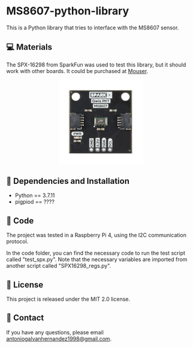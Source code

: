 # MS8607-python-library
This is a Python library that tries to interface with the MS8607 sensor. 
## 💻 Materials
The SPX-16298 from SparkFun was used to test this library, but it should work with other boards. It could be purchased at [Mouser](https://www.mouser.es/ProductDetail/SparkFun/SPX-16298?qs=OlC7AqGiEDn97Tym7U9c%2FA%3D%3D).

<p align="center" width="100%">
    <img width="45%" src="images/spx.png"> 
</p>

## 🔧 Dependencies and Installation 
* Python == 3.7.11
* pigpiod == ????

## 🚀 Code
The project was tested in a Raspberry Pi 4, using the I2C communication protocol.

In the code folder, you can find the necessary code to run the test script called "test_spx.py". Note that the necessary variables are imported from another script called "SPX16298_regs.py".

## 📜 License
This project is released under the MIT 2.0 license.

## 📧 Contact
If you have any questions, please email antoniogalvanhernandez1998@gmail.com.


